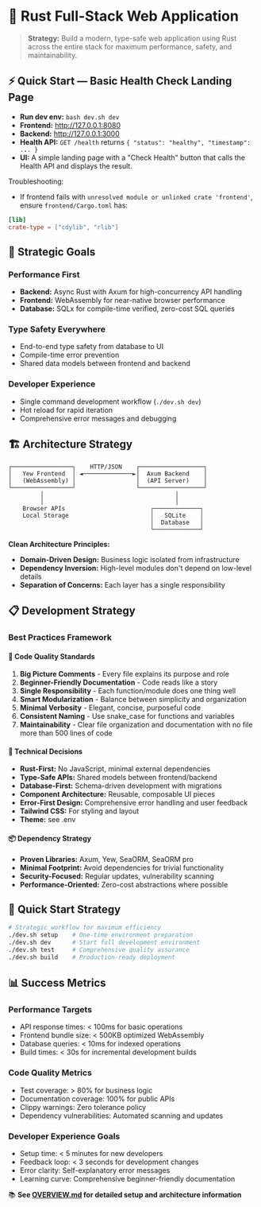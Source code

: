 # 🦀 Rust Full-Stack Web Application

> **Strategy:** Build a modern, type-safe web application using Rust across the entire stack for maximum performance, safety, and maintainability.

## ⚡ Quick Start — Basic Health Check Landing Page

- **Run dev env:** `bash dev.sh dev`
- **Frontend:** http://127.0.0.1:8080
- **Backend:**  http://127.0.0.1:3000
- **Health API:** `GET /health` returns `{ "status": "healthy", "timestamp": ... }`
- **UI:** A simple landing page with a "Check Health" button that calls the Health API and displays the result.

Troubleshooting:
- If frontend fails with `unresolved module or unlinked crate 'frontend'`, ensure `frontend/Cargo.toml` has:

```toml
[lib]
crate-type = ["cdylib", "rlib"]
```

## 🎯 Strategic Goals

### **Performance First**
- **Backend:** Async Rust with Axum for high-concurrency API handling
- **Frontend:** WebAssembly for near-native browser performance
- **Database:** SQLx for compile-time verified, zero-cost SQL queries

### **Type Safety Everywhere**
- End-to-end type safety from database to UI
- Compile-time error prevention
- Shared data models between frontend and backend

### **Developer Experience**
- Single command development workflow (`./dev.sh dev`)
- Hot reload for rapid iteration
- Comprehensive error messages and debugging

## 🏗️ Architecture Strategy

```
┌─────────────────┐    HTTP/JSON    ┌──────────────────┐
│   Yew Frontend  │ ◄──────────────►│  Axum Backend    │
│   (WebAssembly) │                 │  (API Server)    │
└─────────────────┘                 └──────────────────┘
         │                                     │
         │                                     │
    Browser APIs                        ┌─────────────┐
    Local Storage                       │   SQLite    │
                                        │  Database   │
                                        └─────────────┘
```

**Clean Architecture Principles:**
- **Domain-Driven Design:** Business logic isolated from infrastructure
- **Dependency Inversion:** High-level modules don't depend on low-level details
- **Separation of Concerns:** Each layer has a single responsibility

## 📋 Development Strategy

### **Best Practices Framework**

#### 🎯 **Code Quality Standards**
1. **Big Picture Comments** - Every file explains its purpose and role
2. **Beginner-Friendly Documentation** - Code reads like a story
3. **Single Responsibility** - Each function/module does one thing well
4. **Smart Modularization** - Balance between simplicity and organization
5. **Minimal Verbosity** - Elegant, concise, purposeful code
6. **Consistent Naming** - Use snake_case for functions and variables
7. **Maintainability** - Clear file organization and documentation with no file more than 500 lines of code

#### 🔧 **Technical Decisions**
- **Rust-First:** No JavaScript, minimal external dependencies
- **Type-Safe APIs:** Shared models between frontend/backend
- **Database-First:** Schema-driven development with migrations
- **Component Architecture:** Reusable, composable UI pieces
- **Error-First Design:** Comprehensive error handling and user feedback
- **Tailwind CSS:** For styling and layout
- **Theme:** see .env

#### 📦 **Dependency Strategy**
- **Proven Libraries:** Axum, Yew, SeaORM, SeaORM pro
- **Minimal Footprint:** Avoid dependencies for trivial functionality
- **Security-Focused:** Regular updates, vulnerability scanning
- **Performance-Oriented:** Zero-cost abstractions where possible

## 🚀 Quick Start Strategy

```bash
# Strategic workflow for maximum efficiency
./dev.sh setup    # One-time environment preparation
./dev.sh dev      # Start full development environment
./dev.sh test     # Comprehensive quality assurance
./dev.sh build    # Production-ready deployment
```

## 📊 Success Metrics

### **Performance Targets**
- API response times: < 100ms for basic operations
- Frontend bundle size: < 500KB optimized WebAssembly
- Database queries: < 10ms for indexed operations
- Build times: < 30s for incremental development builds

### **Code Quality Metrics**
- Test coverage: > 80% for business logic
- Documentation coverage: 100% for public APIs
- Clippy warnings: Zero tolerance policy
- Dependency vulnerabilities: Automated scanning and updates

### **Developer Experience Goals**
- Setup time: < 5 minutes for new developers
- Feedback loop: < 3 seconds for development changes
- Error clarity: Self-explanatory error messages
- Learning curve: Comprehensive beginner-friendly documentation

📚 **See [OVERVIEW.md](./OVERVIEW.md) for detailed setup and architecture information**
